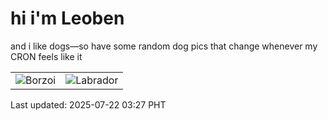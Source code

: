 # hi i'm Leoben

and i like dogs—so have some random dog pics that change whenever my CRON feels like it

|  |  |
|--------|----------|
| ![Borzoi](https://random-dog-vercel.vercel.app/api/random-borzoi?v=1753126046) | ![Labrador](https://random-dog-vercel.vercel.app/api/random-labrador?v=1753126046) |

Last updated: 2025-07-22 03:27 PHT
